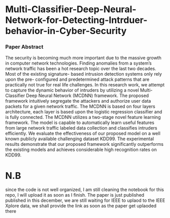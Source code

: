 # Multi-Classifier-Deep-Neural-Network-for-Detecting-Intrduer-behavior-in-Cyber-Security
### Paper Abstract


The security is becoming much more important due
to the massive growth in computer network technologies. Finding
anomalies from a system’s network traffic has been a hot research
topic over the last two decades. Most of the existing signature-
based intrusion detection systems only rely upon the pre-
configured and predetermined attack patterns that are practically
not true for real life challenges. In this research work, we attempt
to capture the dynamic behavior of intruders by utilizing a novel
Multi-Classifier Deep Neural Network (MCDNN) framework.
The proposed framework intuitively segregate the attackers and
authorize user data packets for a given network traffic. The
MCDNN is based on four layers architecture, each layer is based
upon the logistic regression classifier and is fully connected. The
MCDNN utilizes a two-stage novel feature learning framework.
The model is capable to automatically learn useful features
from large network traffic labeled data collection and classifies
intruders efficiently. We evaluate the effectiveness of our proposed
model on a well known publicly available challenging dataset
KDD99. The experimental results demonstrate that our proposed
framework significantly outperforms the existing models and
achieves considerable high recognition rates on KDD99.

# N.B 
since the code is not well organized, I am still cleaning the notebook for this repo, I will upload it as soon as I finish.
The paper is just published published in this december, we are still waiting for IEEE to uplaod to the IEEE Xplore data, we shall provide the link as soon as the paper get uplaoded there
